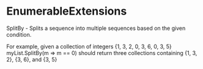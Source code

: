 # EnumerableExtensions

SplitBy - Splits a sequence into multiple sequences based on the given condition.

For example, given a collection of integers {1, 3, 2, 0, 3, 6, 0, 3, 5}
  myList.SplitBy(m => m == 0)
should return three collections containing {1, 3, 2}, {3, 6}, and {3, 5}
